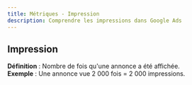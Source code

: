 ```yaml
---
title: Métriques - Impression
description: Comprendre les impressions dans Google Ads
---
```


## Impression
**Définition** : Nombre de fois qu'une annonce a été affichée.  
**Exemple** : Une annonce vue 2 000 fois = 2 000 impressions.